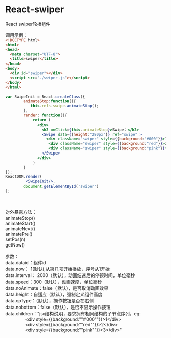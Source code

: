 # React-swiper
React swiper轮播组件

<div>调用示例：</div
  
```html
<!DOCTYPE html>
<html>
<head>
  <meta charset="UTF-8">
  <title>swiper</title>
</head>
<body>
  <div id="swiper"></div>
  <script src="./swiper.js"></script>
</body>
</html>
```

```jsx
var SwipeInit = React.createClass({
        animateStop:function(){
           this.refs.swipe.animateStop();
        },
        render: function(){
            return (
              <div>
                <h2 onClick={this.animateStop}>Swipe：</h2>      
                <Swipe data={{height:"280px"}} ref="swipe" >
                  <div className="swiper" style={{background:"#000"}}>1</div>
                   <div className="swiper" style={{background:"red"}}>2</div>
                   <div className="swiper" style={{background:"pink"}}>3</div>
                </Swipe>
              </div>
            )
        }
});
ReactDOM.render(
         <SwipeInit/>,
        document.getElementById('swiper')
);
```

<div><br></div><div><br></div><div>对外暴露方法：</div><div>animateStop()</div><div>animateStart()</div><div>animateNext()</div><div>animatePre()</div><div>setPos(n)</div><div>getNow()</div><div><br></div><div>参数：</div><div>data.dataid：组件id</div><div>data.now： 1(默认),从第几项开始播放，序号从1开始</div><div>data.interval： 2000（默认），动画结速后的停顿时间，单位毫秒</div><div>data.speed：300（默认），动画速度，单位毫秒</div><div>data.noAnimate：false（默认），是否取消动画效果</div><div>data.height：自适应（默认），强制定义组件高度</div><div>data.opType：（默认），操作按钮是否在右侧</div><div>data.nobottom：false（默认），是否不显示操作按钮</div><div>data.children："jsx结构说明，要求拥有相同结构的子节点序列，eg:</div><div>&nbsp; &nbsp; &nbsp; &nbsp; &nbsp; &nbsp; &nbsp; &nbsp; &lt;div style={{background:""#000""}}&gt;1&lt;/div&gt;</div><div>&nbsp; &nbsp; &nbsp; &nbsp; &nbsp; &nbsp; &nbsp; &nbsp; &lt;div style={{background:""red""}}&gt;2&lt;/div&gt;</div><div>&nbsp; &nbsp; &nbsp; &nbsp; &nbsp; &nbsp; &nbsp; &nbsp; &lt;div style={{background:""pink""}}&gt;3&lt;/div&gt;"</div>
